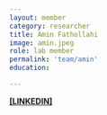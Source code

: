 ```yaml
---
layout: member
category: researcher
title: Amin Fathollahi
image: amin.jpeg
role: lab member
permalink: 'team/amin'
education:

---
```


**[[LINKEDIN]](https://www.linkedin.com/in/amin-fathollahi-423139202)**